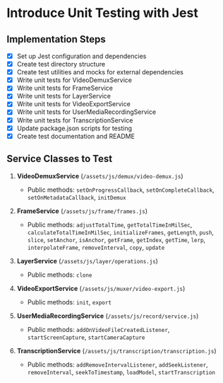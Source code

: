 # Introduce Unit Testing with Jest

## Implementation Steps

- [x] Set up Jest configuration and dependencies
- [x] Create test directory structure
- [x] Create test utilities and mocks for external dependencies
- [x] Write unit tests for VideoDemuxService
- [x] Write unit tests for FrameService
- [x] Write unit tests for LayerService
- [x] Write unit tests for VideoExportService
- [x] Write unit tests for UserMediaRecordingService
- [x] Write unit tests for TranscriptionService
- [x] Update package.json scripts for testing
- [x] Create test documentation and README

## Service Classes to Test

1. **VideoDemuxService** (`/assets/js/demux/video-demux.js`)
   - Public methods: `setOnProgressCallback`, `setOnCompleteCallback`, `setOnMetadataCallback`, `initDemux`

2. **FrameService** (`/assets/js/frame/frames.js`)
   - Public methods: `adjustTotalTime`, `getTotalTimeInMilSec`, `calculateTotalTimeInMilSec`, `initializeFrames`, `getLength`, `push`, `slice`, `setAnchor`, `isAnchor`, `getFrame`, `getIndex`, `getTime`, `lerp`, `interpolateFrame`, `removeInterval`, `copy`, `update`

3. **LayerService** (`/assets/js/layer/operations.js`)
   - Public methods: `clone`

4. **VideoExportService** (`/assets/js/muxer/video-export.js`)
   - Public methods: `init`, `export`

5. **UserMediaRecordingService** (`/assets/js/record/service.js`)
   - Public methods: `addOnVideoFileCreatedListener`, `startScreenCapture`, `startCameraCapture`

6. **TranscriptionService** (`/assets/js/transcription/transcription.js`)
   - Public methods: `addRemoveIntervalListener`, `addSeekListener`, `removeInterval`, `seekToTimestamp`, `loadModel`, `startTranscription`
